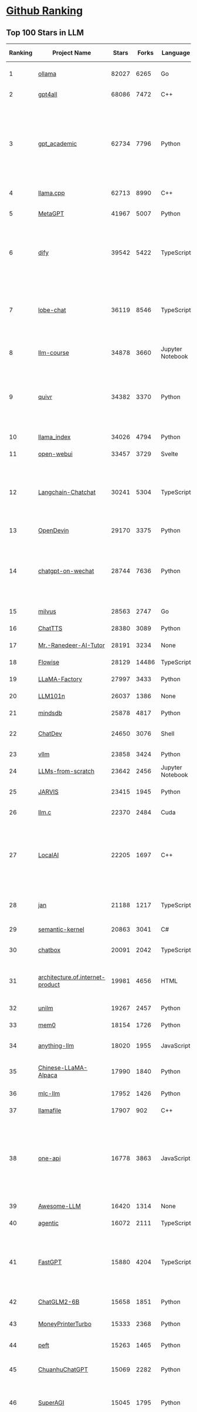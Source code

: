 [Github Ranking](../README.md)
==========

## Top 100 Stars in LLM

| Ranking | Project Name | Stars | Forks | Language | Open Issues | Description | Last Commit |
| ------- | ------------ | ----- | ----- | -------- | ----------- | ----------- | ----------- |
| 1 | [ollama](https://github.com/ollama/ollama) | 82027 | 6265 | Go | 953 | Get up and running with Llama 3.1, Mistral, Gemma 2, and other large language models. | 2024-07-30T02:15:10Z |
| 2 | [gpt4all](https://github.com/nomic-ai/gpt4all) | 68086 | 7472 | C++ | 502 | GPT4All: Chat with Local LLMs on Any Device | 2024-07-29T22:56:05Z |
| 3 | [gpt_academic](https://github.com/binary-husky/gpt_academic) | 62734 | 7796 | Python | 292 | 为GPT/GLM等LLM大语言模型提供实用化交互接口，特别优化论文阅读/润色/写作体验，模块化设计，支持自定义快捷按钮&函数插件，支持Python和C++等项目剖析&自译解功能，PDF/LaTex论文翻译&总结功能，支持并行问询多种LLM模型，支持chatglm3等本地模型。接入通义千问, deepseekcoder, 讯飞星火, 文心一言, llama2, rwkv, claude2, moss等。 | 2024-07-24T09:52:14Z |
| 4 | [llama.cpp](https://github.com/ggerganov/llama.cpp) | 62713 | 8990 | C++ | 294 | LLM inference in C/C++ | 2024-07-30T01:54:36Z |
| 5 | [MetaGPT](https://github.com/geekan/MetaGPT) | 41967 | 5007 | Python | 289 | 🌟 The Multi-Agent Framework: First AI Software Company, Towards Natural Language Programming | 2024-07-29T14:47:24Z |
| 6 | [dify](https://github.com/langgenius/dify) | 39542 | 5422 | TypeScript | 265 | Dify is an open-source LLM app development platform. Dify's intuitive interface combines AI workflow, RAG pipeline, agent capabilities, model management, observability features and more, letting you quickly go from prototype to production. | 2024-07-30T03:15:27Z |
| 7 | [lobe-chat](https://github.com/lobehub/lobe-chat) | 36119 | 8546 | TypeScript | 331 | 🤯 Lobe Chat - an open-source, modern-design LLMs/AI chat framework. Supports Multi AI Providers( OpenAI / Claude 3 / Gemini / Ollama / Bedrock / Azure / Mistral / Perplexity ), Multi-Modals (Vision/TTS) and plugin system. One-click FREE deployment of your private ChatGPT chat application. | 2024-07-30T03:24:12Z |
| 8 | [llm-course](https://github.com/mlabonne/llm-course) | 34878 | 3660 | Jupyter Notebook | 39 | Course to get into Large Language Models (LLMs) with roadmaps and Colab notebooks. | 2024-07-28T22:17:43Z |
| 9 | [quivr](https://github.com/QuivrHQ/quivr) | 34382 | 3370 | Python | 67 | Open-source RAG Framework for building GenAI Second Brains 🧠  Build productivity assistant (RAG) ⚡️🤖 Chat with your docs (PDF, CSV, ...)  & apps using Langchain, GPT 3.5 / 4 turbo, Private, Anthropic, VertexAI, Ollama, LLMs, Groq  that you can share with users !  Efficient retrieval augmented generation framework | 2024-07-29T17:52:04Z |
| 10 | [llama_index](https://github.com/run-llama/llama_index) | 34026 | 4794 | Python | 627 | LlamaIndex is a data framework for your LLM applications | 2024-07-30T03:22:20Z |
| 11 | [open-webui](https://github.com/open-webui/open-webui) | 33457 | 3729 | Svelte | 127 | User-friendly WebUI for LLMs (Formerly Ollama WebUI) | 2024-07-30T03:17:27Z |
| 12 | [Langchain-Chatchat](https://github.com/chatchat-space/Langchain-Chatchat) | 30241 | 5304 | TypeScript | 60 | Langchain-Chatchat（原Langchain-ChatGLM）基于 Langchain 与 ChatGLM, Qwen 与 Llama 等语言模型的 RAG 与 Agent 应用 \| Langchain-Chatchat (formerly langchain-ChatGLM), local knowledge based LLM (like ChatGLM, Qwen and Llama) RAG and Agent app with langchain  | 2024-07-29T17:55:12Z |
| 13 | [OpenDevin](https://github.com/OpenDevin/OpenDevin) | 29170 | 3375 | Python | 128 | 🐚 OpenDevin: Code Less, Make More | 2024-07-30T03:17:12Z |
| 14 | [chatgpt-on-wechat](https://github.com/zhayujie/chatgpt-on-wechat) | 28744 | 7636 | Python | 288 | 基于大模型搭建的聊天机器人，同时支持 微信公众号、企业微信应用、飞书、钉钉 等接入，可选择GPT3.5/GPT-4o/GPT4.0/ Claude/文心一言/讯飞星火/通义千问/ Gemini/GLM-4/Claude/Kimi/LinkAI，能处理文本、语音和图片，访问操作系统和互联网，支持基于自有知识库进行定制企业智能客服。 | 2024-07-29T06:00:26Z |
| 15 | [milvus](https://github.com/milvus-io/milvus) | 28563 | 2747 | Go | 592 | A cloud-native vector database, storage for next generation AI applications | 2024-07-30T03:19:33Z |
| 16 | [ChatTTS](https://github.com/2noise/ChatTTS) | 28380 | 3089 | Python | 92 | A generative speech model for daily dialogue. | 2024-07-29T17:30:35Z |
| 17 | [Mr.-Ranedeer-AI-Tutor](https://github.com/JushBJJ/Mr.-Ranedeer-AI-Tutor) | 28191 | 3234 | None | 13 | A GPT-4 AI Tutor Prompt for customizable personalized learning experiences. | 2024-03-25T13:06:55Z |
| 18 | [Flowise](https://github.com/FlowiseAI/Flowise) | 28129 | 14486 | TypeScript | 381 | Drag & drop UI to build your customized LLM flow | 2024-07-30T01:21:08Z |
| 19 | [LLaMA-Factory](https://github.com/hiyouga/LLaMA-Factory) | 27997 | 3433 | Python | 76 | A WebUI for Efficient Fine-Tuning of 100+ LLMs (ACL 2024) | 2024-07-29T17:55:54Z |
| 20 | [LLM101n](https://github.com/karpathy/LLM101n) | 26037 | 1386 | None | 19 | LLM101n: Let's build a Storyteller | 2024-07-29T03:14:42Z |
| 21 | [mindsdb](https://github.com/mindsdb/mindsdb) | 25878 | 4817 | Python | 144 | The platform for building AI from enterprise data | 2024-07-29T18:27:26Z |
| 22 | [ChatDev](https://github.com/OpenBMB/ChatDev) | 24650 | 3076 | Shell | 27 | Create Customized Software using Natural Language Idea (through LLM-powered Multi-Agent Collaboration) | 2024-07-29T13:43:03Z |
| 23 | [vllm](https://github.com/vllm-project/vllm) | 23858 | 3424 | Python | 1206 | A high-throughput and memory-efficient inference and serving engine for LLMs | 2024-07-30T03:25:32Z |
| 24 | [LLMs-from-scratch](https://github.com/rasbt/LLMs-from-scratch) | 23642 | 2456 | Jupyter Notebook | 0 | Implementing a ChatGPT-like LLM in PyTorch from scratch, step by step | 2024-07-28T19:15:35Z |
| 25 | [JARVIS](https://github.com/microsoft/JARVIS) | 23415 | 1945 | Python | 74 | JARVIS, a system to connect LLMs with ML community. Paper: https://arxiv.org/pdf/2303.17580.pdf | 2024-04-24T01:38:16Z |
| 26 | [llm.c](https://github.com/karpathy/llm.c) | 22370 | 2484 | Cuda | 65 | LLM training in simple, raw C/CUDA | 2024-07-29T21:00:35Z |
| 27 | [LocalAI](https://github.com/mudler/LocalAI) | 22205 | 1697 | C++ | 323 | :robot: The free, Open Source alternative to OpenAI, Claude and others. Self-hosted and local-first. Drop-in replacement for OpenAI,  running on consumer-grade hardware. No GPU required. Runs gguf, transformers, diffusers and many more models architectures. It allows to generate Text, Audio, Video, Images. Also with voice cloning capabilities | 2024-07-30T03:06:12Z |
| 28 | [jan](https://github.com/janhq/jan) | 21188 | 1217 | TypeScript | 181 | Jan is an open source alternative to ChatGPT that runs 100% offline on your computer. Multiple engine support (llama.cpp, TensorRT-LLM) | 2024-07-30T03:06:47Z |
| 29 | [semantic-kernel](https://github.com/microsoft/semantic-kernel) | 20863 | 3041 | C# | 459 | Integrate cutting-edge LLM technology quickly and easily into your apps | 2024-07-30T03:03:37Z |
| 30 | [chatbox](https://github.com/Bin-Huang/chatbox) | 20091 | 2042 | TypeScript | 309 | User-friendly Desktop Client App for AI Models/LLMs (GPT, Claude, Gemini, Ollama...) | 2024-07-29T13:36:28Z |
| 31 | [architecture.of.internet-product](https://github.com/davideuler/architecture.of.internet-product) | 19981 | 4656 | HTML | 3 | 互联网公司技术架构，微信/淘宝/微博/腾讯/阿里/美团点评/百度/OpenAI/Google/Facebook/Amazon/eBay的架构，欢迎PR补充 | 2024-02-17T12:02:24Z |
| 32 | [unilm](https://github.com/microsoft/unilm) | 19267 | 2457 | Python | 563 | Large-scale Self-supervised Pre-training Across Tasks, Languages, and Modalities | 2024-07-15T07:11:23Z |
| 33 | [mem0](https://github.com/mem0ai/mem0) | 18154 | 1726 | Python | 144 | The memory layer for Personalized AI | 2024-07-30T02:13:32Z |
| 34 | [anything-llm](https://github.com/Mintplex-Labs/anything-llm) | 18020 | 1955 | JavaScript | 150 | The all-in-one Desktop & Docker AI application with full RAG and AI Agent capabilities. | 2024-07-30T00:02:42Z |
| 35 | [Chinese-LLaMA-Alpaca](https://github.com/ymcui/Chinese-LLaMA-Alpaca) | 17990 | 1840 | Python | 3 | 中文LLaMA&Alpaca大语言模型+本地CPU/GPU训练部署 (Chinese LLaMA & Alpaca LLMs) | 2024-04-30T04:28:38Z |
| 36 | [mlc-llm](https://github.com/mlc-ai/mlc-llm) | 17952 | 1426 | Python | 159 | Universal LLM Deployment Engine with ML Compilation | 2024-07-30T02:50:07Z |
| 37 | [llamafile](https://github.com/Mozilla-Ocho/llamafile) | 17907 | 902 | C++ | 102 | Distribute and run LLMs with a single file. | 2024-07-29T22:46:31Z |
| 38 | [one-api](https://github.com/songquanpeng/one-api) | 16778 | 3863 | JavaScript | 561 | OpenAI 接口管理 & 分发系统，支持 Azure、Anthropic Claude、Google PaLM 2 & Gemini、智谱 ChatGLM、百度文心一言、讯飞星火认知、阿里通义千问、360 智脑以及腾讯混元，可用于二次分发管理 key，仅单可执行文件，已打包好 Docker 镜像，一键部署，开箱即用. OpenAI key management & redistribution system, using a single API for all LLMs, and features an English UI. | 2024-07-29T13:24:38Z |
| 39 | [Awesome-LLM](https://github.com/Hannibal046/Awesome-LLM) | 16420 | 1314 | None | 0 | Awesome-LLM: a curated list of Large Language Model | 2024-07-28T10:55:52Z |
| 40 | [agentic](https://github.com/transitive-bullshit/agentic) | 16072 | 2111 | TypeScript | 6 | AI agent stdlib that works with any LLM and TypeScript AI SDK. | 2024-07-29T09:17:48Z |
| 41 | [FastGPT](https://github.com/labring/FastGPT) | 15880 | 4204 | TypeScript | 234 | FastGPT is a knowledge-based platform built on the LLMs, offers a comprehensive suite of out-of-the-box capabilities such as data processing, RAG retrieval, and visual AI workflow orchestration, letting you easily develop and deploy complex question-answering systems without the need for extensive setup or configuration. | 2024-07-30T03:23:38Z |
| 42 | [ChatGLM2-6B](https://github.com/THUDM/ChatGLM2-6B) | 15658 | 1851 | Python | 425 | ChatGLM2-6B: An Open Bilingual Chat LLM \| 开源双语对话语言模型 | 2024-06-27T04:05:08Z |
| 43 | [MoneyPrinterTurbo](https://github.com/harry0703/MoneyPrinterTurbo) | 15333 | 2368 | Python | 26 | 利用AI大模型，一键生成高清短视频 Generate short videos with one click using AI LLM. | 2024-07-26T10:23:52Z |
| 44 | [peft](https://github.com/huggingface/peft) | 15263 | 1465 | Python | 26 | 🤗 PEFT: State-of-the-art Parameter-Efficient Fine-Tuning. | 2024-07-30T02:45:53Z |
| 45 | [ChuanhuChatGPT](https://github.com/GaiZhenbiao/ChuanhuChatGPT) | 15069 | 2282 | Python | 116 | GUI for ChatGPT API and many LLMs. Supports agents, file-based QA, GPT finetuning and query with web search. All with a neat UI. | 2024-07-29T05:08:17Z |
| 46 | [SuperAGI](https://github.com/TransformerOptimus/SuperAGI) | 15045 | 1795 | Python | 129 | <⚡️> SuperAGI - A dev-first open source autonomous AI agent framework. Enabling developers to build, manage & run useful autonomous agents quickly and reliably. | 2024-06-20T23:48:06Z |
| 47 | [haystack](https://github.com/deepset-ai/haystack) | 14875 | 1738 | Python | 123 | :mag: LLM orchestration framework to build customizable, production-ready LLM applications. Connect components (models, vector DBs, file converters) to pipelines or agents that can interact with your data. With advanced retrieval methods, it's best suited for building RAG, question answering, semantic search or conversational agent chatbots. | 2024-07-29T20:36:15Z |
| 48 | [kubesphere](https://github.com/kubesphere/kubesphere) | 14767 | 2122 | Go | 487 | The container platform tailored for Kubernetes multi-cloud, datacenter, and edge management ⎈ 🖥 ☁️ | 2024-07-15T08:25:26Z |
| 49 | [DocsGPT](https://github.com/arc53/DocsGPT) | 14466 | 1452 | Python | 72 | GPT-powered chat for documentation, chat with your documents | 2024-07-29T20:25:20Z |
| 50 | [evals](https://github.com/openai/evals) | 14457 | 2557 | Python | 85 | Evals is a framework for evaluating LLMs and LLM systems, and an open-source registry of benchmarks. | 2024-07-21T17:04:29Z |
| 51 | [continue](https://github.com/continuedev/continue) | 13869 | 987 | TypeScript | 373 | ⏩ Continue is the leading open-source AI code assistant. You can connect any models and any context to build custom autocomplete and chat experiences inside VS Code and JetBrains | 2024-07-30T02:05:26Z |
| 52 | [crawlee](https://github.com/apify/crawlee) | 13821 | 585 | TypeScript | 105 | Crawlee—A web scraping and browser automation library for Node.js to build reliable crawlers. In JavaScript and TypeScript. Extract data for AI, LLMs, RAG, or GPTs. Download HTML, PDF, JPG, PNG, and other files from websites. Works with Puppeteer, Playwright, Cheerio, JSDOM, and raw HTTP. Both headful and headless mode. With proxy rotation. | 2024-07-30T00:19:18Z |
| 53 | [Awesome-Chinese-LLM](https://github.com/HqWu-HITCS/Awesome-Chinese-LLM) | 13791 | 1272 | None | 4 | 整理开源的中文大语言模型，以规模较小、可私有化部署、训练成本较低的模型为主，包括底座模型，垂直领域微调及应用，数据集与教程等。 | 2024-07-21T13:50:36Z |
| 54 | [Scrapegraph-ai](https://github.com/ScrapeGraphAI/Scrapegraph-ai) | 13548 | 1057 | Python | 17 | Python scraper based on AI | 2024-07-29T20:19:34Z |
| 55 | [graphrag](https://github.com/microsoft/graphrag) | 13314 | 1130 | Python | 97 | A modular graph-based Retrieval-Augmented Generation (RAG) system | 2024-07-30T00:06:45Z |
| 56 | [unsloth](https://github.com/unslothai/unsloth) | 13308 | 880 | Python | 405 | Finetune Llama 3.1, Mistral, Phi & Gemma LLMs 2-5x faster with 80% less memory | 2024-07-28T07:10:02Z |
| 57 | [ChatGLM3](https://github.com/THUDM/ChatGLM3) | 13187 | 1518 | Python | 16 | ChatGLM3 series: Open Bilingual Chat LLMs \| 开源双语对话语言模型 | 2024-07-10T06:19:57Z |
| 58 | [Llama-Chinese](https://github.com/LlamaFamily/Llama-Chinese) | 13170 | 1201 | Python | 186 | Llama中文社区，Llama3在线体验和微调模型已开放，实时汇总最新Llama3学习资料，已将所有代码更新适配Llama3，构建最好的中文Llama大模型，完全开源可商用 | 2024-07-25T01:01:13Z |
| 59 | [dalai](https://github.com/cocktailpeanut/dalai) | 13105 | 1432 | CSS | 296 | The simplest way to run LLaMA on your local machine | 2024-06-18T20:29:46Z |
| 60 | [Qwen](https://github.com/QwenLM/Qwen) | 12845 | 1037 | Python | 10 | The official repo of Qwen (通义千问) chat & pretrained large language model proposed by Alibaba Cloud. | 2024-07-28T03:57:18Z |
| 61 | [ragflow](https://github.com/infiniflow/ragflow) | 12755 | 1253 | Python | 295 | RAGFlow is an open-source RAG (Retrieval-Augmented Generation) engine based on deep document understanding. | 2024-07-29T11:38:47Z |
| 62 | [DB-GPT](https://github.com/eosphoros-ai/DB-GPT) | 12730 | 1663 | Python | 103 | AI Native Data App Development framework with AWEL(Agentic Workflow Expression Language) and Agents | 2024-07-30T02:30:42Z |
| 63 | [botpress](https://github.com/botpress/botpress) | 12318 | 1708 | TypeScript | 9 | The open-source hub to build & deploy GPT/LLM Agents ⚡️ | 2024-07-29T21:04:49Z |
| 64 | [pandas-ai](https://github.com/Sinaptik-AI/pandas-ai) | 12200 | 1154 | Python | 93 | Chat with your database (SQL, CSV, pandas, polars, mongodb, noSQL, etc). PandasAI makes data analysis conversational using LLMs (GPT 3.5 / 4, Anthropic, VertexAI) and RAG. | 2024-07-26T11:13:20Z |
| 65 | [SWE-agent](https://github.com/princeton-nlp/SWE-agent) | 12147 | 1217 | Python | 54 | SWE-agent takes a GitHub issue and tries to automatically fix it, using GPT-4, or your LM of choice. It solves 12.47% of bugs in the SWE-bench evaluation set and takes just 1 minute to run. | 2024-07-29T21:31:14Z |
| 66 | [khoj](https://github.com/khoj-ai/khoj) | 12108 | 605 | Python | 58 | Your AI second brain. Get answers to your questions, whether they be online or in your own notes. Use online AI models (e.g gpt4) or private, local LLMs (e.g llama3). Self-host locally or use our cloud instance. Access from Obsidian, Emacs, Desktop app, Web or Whatsapp. | 2024-07-30T03:22:51Z |
| 67 | [RWKV-LM](https://github.com/BlinkDL/RWKV-LM) | 12050 | 829 | Python | 67 | RWKV is an RNN with transformer-level LLM performance. It can be directly trained like a GPT (parallelizable). So it's combining the best of RNN and transformer - great performance, fast inference, saves VRAM, fast training, "infinite" ctx_len, and free sentence embedding. | 2024-07-23T05:43:25Z |
| 68 | [web-llm](https://github.com/mlc-ai/web-llm) | 11886 | 749 | TypeScript | 60 | High-performance In-browser LLM Inference Engine  | 2024-07-23T23:10:33Z |
| 69 | [PaddleNLP](https://github.com/PaddlePaddle/PaddleNLP) | 11800 | 2877 | Python | 435 | 👑 Easy-to-use and powerful NLP and LLM library with 🤗 Awesome model zoo, supporting wide-range of NLP tasks from research to industrial applications, including 🗂Text Classification,  🔍 Neural Search, ❓ Question Answering, ℹ️ Information Extraction, 📄 Document Intelligence, 💌 Sentiment Analysis etc. | 2024-07-30T03:24:20Z |
| 70 | [h2ogpt](https://github.com/h2oai/h2ogpt) | 11069 | 1206 | Python | 255 | Private chat with local GPT with document, images, video, etc. 100% private, Apache 2.0. Supports oLLaMa, Mixtral, llama.cpp, and more. Demo: https://gpt.h2o.ai/ https://codellama.h2o.ai/ | 2024-07-29T19:32:45Z |
| 71 | [ludwig](https://github.com/ludwig-ai/ludwig) | 11029 | 1185 | Python | 296 | Low-code framework for building custom LLMs, neural networks, and other AI models | 2024-07-30T03:22:20Z |
| 72 | [MemGPT](https://github.com/cpacker/MemGPT) | 10963 | 1185 | Python | 282 | Create LLM agents with long-term memory and custom tools 📚🦙 | 2024-07-30T00:08:00Z |
| 73 | [gorilla](https://github.com/ShishirPatil/gorilla) | 10942 | 879 | Python | 84 | Gorilla: An API store for LLMs | 2024-07-29T23:59:08Z |
| 74 | [llama-recipes](https://github.com/meta-llama/llama-recipes) | 10936 | 1551 | Jupyter Notebook | 88 | Scripts for fine-tuning Meta Llama3 with composable FSDP & PEFT methods to cover single/multi-node GPUs. Supports default & custom datasets for applications such as summarization and Q&A. Supporting a number of candid inference solutions such as HF TGI, VLLM for local or cloud deployment. Demo apps to showcase Meta Llama3 for WhatsApp & Messenger. | 2024-07-29T20:36:49Z |
| 75 | [litellm](https://github.com/BerriAI/litellm) | 10841 | 1235 | Python | 442 | Call all LLM APIs using the OpenAI format. Use Bedrock, Azure, OpenAI, Cohere, Anthropic, Ollama, Sagemaker, HuggingFace, Replicate, Groq (100+ LLMs) | 2024-07-30T03:14:48Z |
| 76 | [llm-cookbook](https://github.com/datawhalechina/llm-cookbook) | 10834 | 1296 | Jupyter Notebook | 2 | 面向开发者的 LLM 入门教程，吴恩达大模型系列课程中文版 | 2024-07-21T07:43:21Z |
| 77 | [phidata](https://github.com/phidatahq/phidata) | 10785 | 1573 | Python | 52 | Build AI Assistants with memory, knowledge and tools. | 2024-07-28T16:40:05Z |
| 78 | [open-llms](https://github.com/eugeneyan/open-llms) | 10713 | 670 | None | 4 | 📋 A list of open LLMs available for commercial use. | 2024-07-05T19:01:07Z |
| 79 | [llama-gpt](https://github.com/getumbrel/llama-gpt) | 10602 | 676 | TypeScript | 84 | A self-hosted, offline, ChatGPT-like chatbot. Powered by Llama 2. 100% private, with no data leaving your device. New: Code Llama support! | 2024-04-23T18:56:06Z |
| 80 | [ml-engineering](https://github.com/stas00/ml-engineering) | 10314 | 618 | Python | 1 | Machine Learning Engineering Open Book | 2024-07-29T22:40:59Z |
| 81 | [plandex](https://github.com/plandex-ai/plandex) | 10090 | 706 | Go | 26 | AI driven development in your terminal. Designed for large, real-world tasks. | 2024-07-29T19:25:01Z |
| 82 | [vanna](https://github.com/vanna-ai/vanna) | 10038 | 742 | Python | 96 | 🤖 Chat with your SQL database 📊. Accurate Text-to-SQL Generation via LLMs using RAG 🔄. | 2024-07-30T03:19:32Z |
| 83 | [Self-Hosting-Guide](https://github.com/mikeroyal/Self-Hosting-Guide) | 9821 | 521 | Dockerfile | 6 | Self-Hosting Guide. Learn all about  locally hosting (on premises & private web servers) and managing software applications by yourself or your organization. Including Cloud, LLMs, WireGuard, Automation, Home Assistant, and Networking. | 2024-07-20T15:08:41Z |
| 84 | [qlora](https://github.com/artidoro/qlora) | 9756 | 797 | Jupyter Notebook | 189 | QLoRA: Efficient Finetuning of Quantized LLMs | 2024-06-10T19:20:16Z |
| 85 | [LLMSurvey](https://github.com/RUCAIBox/LLMSurvey) | 9706 | 750 | Python | 19 | The official GitHub page for the survey paper "A Survey of Large Language Models". | 2024-05-19T06:26:06Z |
| 86 | [OpenLLM](https://github.com/bentoml/OpenLLM) | 9458 | 603 | Python | 23 | Run any open-source LLMs, such as Llama 3.1, Gemma, as OpenAI compatible API endpoint in the cloud. | 2024-07-29T16:58:40Z |
| 87 | [mistral-inference](https://github.com/mistralai/mistral-inference) | 9362 | 817 | Jupyter Notebook | 105 | Official inference library for Mistral models | 2024-07-24T15:28:50Z |
| 88 | [WizardLM](https://github.com/nlpxucan/WizardLM) | 9114 | 710 | Python | 160 | LLMs build upon Evol Insturct: WizardLM, WizardCoder, WizardMath | 2024-07-16T19:46:20Z |
| 89 | [litgpt](https://github.com/Lightning-AI/litgpt) | 9114 | 913 | Python | 190 | 20+ high-performance LLMs with recipes to pretrain, finetune and deploy at scale. | 2024-07-29T19:51:02Z |
| 90 | [LLMsPracticalGuide](https://github.com/Mooler0410/LLMsPracticalGuide) | 9095 | 693 | None | 9 | A curated list of practical guide resources of LLMs (LLMs Tree, Examples, Papers) | 2024-05-31T06:39:37Z |
| 91 | [shell_gpt](https://github.com/TheR1D/shell_gpt) | 9037 | 707 | Python | 55 | A command-line productivity tool powered by AI large language models like GPT-4, will help you accomplish your tasks faster and more efficiently. | 2024-07-27T14:51:24Z |
| 92 | [petals](https://github.com/bigscience-workshop/petals) | 8984 | 498 | Python | 81 | 🌸 Run LLMs at home, BitTorrent-style. Fine-tuning and inference up to 10x faster than offloading | 2024-07-27T09:47:24Z |
| 93 | [promptflow](https://github.com/microsoft/promptflow) | 8922 | 803 | Python | 89 | Build high-quality LLM apps - from prototyping, testing to production deployment and monitoring. | 2024-07-29T23:23:48Z |
| 94 | [activepieces](https://github.com/activepieces/activepieces) | 8861 | 1009 | TypeScript | 164 | Your friendliest open source all-in-one automation tool ✨ Workflow automation tool 100+ integration / Enterprise automation tool / Zapier Alternative | 2024-07-30T00:58:27Z |
| 95 | [ai](https://github.com/vercel/ai) | 8830 | 1261 | TypeScript | 156 | Build AI-powered applications with React, Svelte, Vue, and Solid | 2024-07-30T02:58:01Z |
| 96 | [minbpe](https://github.com/karpathy/minbpe) | 8817 | 806 | Python | 29 | Minimal, clean code for the Byte Pair Encoding (BPE) algorithm commonly used in LLM tokenization. | 2024-07-01T14:20:22Z |
| 97 | [storm](https://github.com/stanford-oval/storm) | 8621 | 804 | Python | 31 | An LLM-powered knowledge curation system that researches a topic and generates a full-length report with citations. | 2024-07-29T16:37:29Z |
| 98 | [CopilotKit](https://github.com/CopilotKit/CopilotKit) | 8557 | 865 | TypeScript | 51 | A framework for building custom AI Copilots 🤖 in-app AI chatbots, in-app AI Agents, & AI-powered Textareas. | 2024-07-29T15:15:08Z |
| 99 | [MaxKB](https://github.com/1Panel-dev/MaxKB) | 8515 | 1138 | Python | 73 | 🚀 基于 LLM 大语言模型的知识库问答系统。开箱即用、模型中立、灵活编排，支持快速嵌入到第三方业务系统，1Panel 官方出品。 | 2024-07-30T03:08:55Z |
| 100 | [optimate](https://github.com/nebuly-ai/optimate) | 8367 | 644 | Python | 99 | A collection of libraries to optimise AI model performances | 2024-07-22T02:07:03Z |

